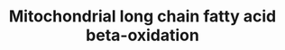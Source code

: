 ---
annotations:
- type: Pathway Ontology
  value: fatty acid beta degradation pathway
authors:
- MaintBot
- Khanspers
- Ddigles
- Egonw
- L Dupuis
- Eweitz
description: ''
last-edited: 2021-05-19
organisms:
- Gallus gallus
redirect_from:
- /index.php/Pathway:WP763
- /instance/WP763
schema-jsonld:
- '@context': https://schema.org/
  '@id': https://wikipathways.github.io/pathways/WP763.html
  '@type': Dataset
  creator:
    '@type': Organization
    name: WikiPathways
  description: ''
  keywords:
  - 3-Ketoacyl-CoA
  - PECR
  - CPT1A
  - ACADL
  - HADHA
  - ACSL4
  - ACADS
  - 2,4 Dienoyl-CoA
  - SCP2
  - ACADM
  - Acyl-CoA (n-2)
  - EHHADH
  - DCI
  - Long chain Acyl-CoA
  - 3-L-Hydroxyacyl-CoA
  - Long chain acyl-carnitine
  - ACSL1
  - HADH
  - cis-D3-Enoyl-CoA
  - trans-D2-Enoyl-CoA
  - ACSL3
  - Long Chain Fatty Acid
  - ACADVL
  - ACSL2
  - CPT2
  - SLC25A20
  - Acetyl-CoA
  license: CC0
  name: Mitochondrial long chain fatty acid beta-oxidation
seo: CreativeWork
title: Mitochondrial long chain fatty acid beta-oxidation
wpid: WP763
---